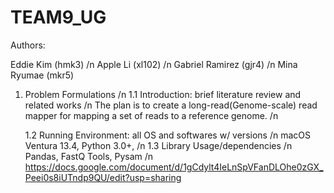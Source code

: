 # TEAM9_UG
Authors:

Eddie Kim (hmk3) /n Apple Li (xl102) /n Gabriel Ramirez (gjr4) /n Mina Ryumae (mkr5)

1. Problem Formulations /n
   1.1 Introduction: brief literature review and related works /n
       The plan is to create a long-read(Genome-scale) read mapper for mapping a set of reads to a reference genome.  /n
                      
   1.2 Running Environment: all OS and softwares w/ versions /n
       macOS Ventura 13.4, Python 3.0+, /n
   1.3 Library Usage/dependencies /n
       Pandas, FastQ Tools, Pysam
   /n 
https://docs.google.com/document/d/1gCdylt4IeLnSpVFanDLOhe0zGX_Peei0s8iUTndp9QU/edit?usp=sharing
